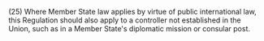 

(25) Where Member State law applies by virtue of public international law, this Regulation should also apply to a controller not established in the Union, such as in a Member State's diplomatic mission or consular post.
